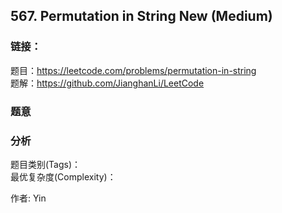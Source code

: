 ## 567. Permutation in String New (Medium)

### **链接**：
题目：https://leetcode.com/problems/permutation-in-string  
题解：https://github.com/JianghanLi/LeetCode

### **题意**



### **分析**  
题目类别(Tags)：  
最优复杂度(Complexity)：  



作者: Yin
